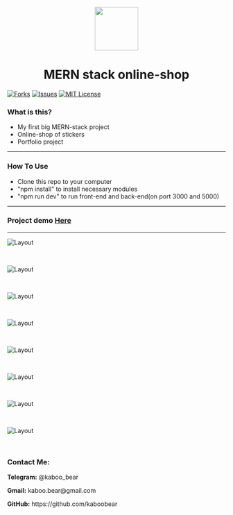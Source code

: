 <p align="center">
    <img src="https://img.icons8.com/bubbles/100/000000/rocket.png" width="100" height="100">
</p>

<h1 align="center">MERN stack online-shop</h1>

[![Forks][forks-shield]][forks-url]
[![Issues][issues-shield]][issues-url]
[![MIT License][license-shield]][license-url]

### What is this?
+ My first big MERN-stack project
+ Online-shop of stickers
+ Portfolio project

<hr>

### How To Use
+ Clone this repo to your computer
+ "npm install" to install necessary modules
+ "npm run dev" to run front-end and back-end(on port 3000 and 5000)

<hr>

### Project demo [Here](https://kaboo-shop-test.herokuapp.com)

<hr>

![Layout](gitImg/kaboo11.png)

<br>

![Layout](gitImg/kaboo12.png)

<br>

![Layout](gitImg/kaboo13.png)

<br>

![Layout](gitImg/kaboo14.png)

<br>

![Layout](gitImg/kaboo15.png)

<br>

![Layout](gitImg/kaboo16.png)

<br>

![Layout](gitImg/kaboo17.png)

<br>

![Layout](gitImg/kaboo19.png)

<br>


<h3>Contact Me:</h3>

<div>
    <p><b>Telegram:</b> @kaboo_bear </p>
</div>

<div>
    <p><b>Gmail:</b> kaboo.bear@gmail.com </p>
</div>

<div>
    <p><b>GitHub:</b> https://github.com/kaboobear</p>
</div>












[forks-shield]: https://img.shields.io/github/forks/kaboobear/E-commerce?style=flat-square
[forks-url]: https://github.com/kaboobear/E-commerce/network/members
[issues-shield]: https://img.shields.io/github/issues/kaboobear/E-commerce.svg?style=flat-square
[issues-url]: https://github.com/kaboobear/E-commerce/issues
[license-shield]: https://img.shields.io/github/license/kaboobear/E-commerce.svg?style=flat-square
[license-url]: https://github.com/kaboobear/E-commerce/blob/master/LICENSE.txt
